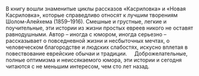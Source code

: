 <!--2017-01-02 07:44:11-->
В книгу вошли знаменитые циклы рассказов «Касриловка» и «Новая Касриловка», которые справедливо относят к лучшим творениям Шолом-Алейхема (1859–1916). Смешные и грустные, легкие и поучительные, эти истории из жизни простых евреев никого не оставят равнодушными. Автор – иногда с юмором, иногда серьезно – рассказывает о повседневной жизни и несбыточных мечтах, о человеческом благородстве и людских слабостях, искусно вплетая в повествование еврейские обычаи и традиции. 
       Доброжелательные, полные оптимизма и неиссякаемого юмора, эти истории и сегодня читаются с не меньшим интересом, чем сто лет назад.